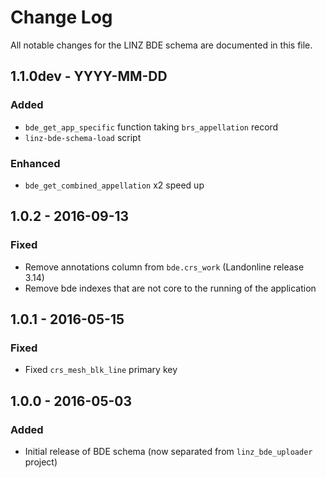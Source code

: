 # Change Log

All notable changes for the LINZ BDE schema are documented in this file.

## 1.1.0dev - YYYY-MM-DD
### Added
- `bde_get_app_specific` function taking `brs_appellation` record
- `linz-bde-schema-load` script
### Enhanced
- `bde_get_combined_appellation` x2 speed up

## 1.0.2 - 2016-09-13
### Fixed
- Remove annotations column from `bde.crs_work` (Landonline release 3.14)
- Remove bde indexes that are not core to the running of the application

## 1.0.1 - 2016-05-15
### Fixed
- Fixed `crs_mesh_blk_line` primary key

## 1.0.0 - 2016-05-03
### Added
- Initial release of BDE schema (now separated from `linz_bde_uploader` project)
